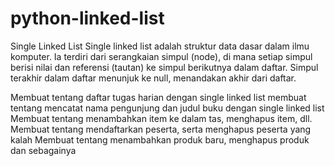 # python-linked-list

Single Linked List
Single linked list adalah struktur data dasar dalam ilmu komputer. Ia terdiri dari serangkaian simpul (node), di mana setiap simpul berisi nilai dan referensi (tautan) ke simpul berikutnya dalam daftar. Simpul terakhir dalam daftar menunjuk ke null, menandakan akhir dari daftar.

Membuat tentang daftar tugas harian dengan single linked list
membuat tentang mencatat nama pengunjung dan judul buku dengan single linked list
Membuat tentang menambahkan item ke dalam tas, menghapus item, dll.
Membuat tentang mendaftarkan peserta, serta menghapus peserta yang kalah
Membuat tentang menambahkan produk baru, menghapus produk dan sebagainya
